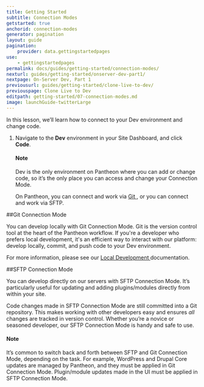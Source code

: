 ```yaml
---
title: Getting Started
subtitle: Connection Modes
getstarted: true
anchorid: connection-modes
generator: pagination
layout: guide
pagination:
    provider: data.gettingstartedpages
use:
    - gettingstartedpages
permalink: docs/guides/getting-started/connection-modes/
nexturl: guides/getting-started/onserver-dev-part1/
nextpage: On-Server Dev, Part 1
previousurl: guides/getting-started/clone-live-to-dev/
previouspage: Clone Live to Dev
editpath: getting-started/07-connection-modes.md
image: launchGuide-twitterLarge
---
```


In this lesson, we’ll learn how to connect to your Dev environment and change code.

1. Navigate to the **<span class="glyphicons glyphicons-wrench" aria-hidden="true"></span> Dev** environment in your Site Dashboard, and click **<span class="glyphicons glyphicons-embed-close" aria-hidden="true"></span> Code**.

    <div class="alert alert-info">
    <h4 class="info">Note</h4>
    <p>Dev is the only environment on Pantheon where you can add or change code, so it’s the only place you can access and change your Connection Mode.
    </p></div>

    On Pantheon, you can connect and work via <a href="https://git-scm.com/">Git <span class="glyphicons glyphicons-new-window-alt"></span></a>, or you can connect and work via SFTP.

##Git Connection Mode

You can develop locally with Git Connection Mode. Git is the version control tool at the heart of the Pantheon workflow. If you're a developer who prefers local development, it's an efficient way to interact with our platform: develop locally, commit, and push code to your Dev environment.

For more information, please see our <a href="/docs/local-development/">Local Development <span class="glyphicons glyphicons-new-window-alt"></span></a> documentation.

##SFTP Connection Mode

You can develop directly on our servers with SFTP Connection Mode. It’s particularly useful for updating and adding plugins/modules directly from within your site.

Code changes made in SFTP Connection Mode are still committed into a Git repository. This makes working with other developers easy and ensures _all_ changes are tracked in version control. Whether you’re a novice or seasoned developer, our SFTP Connection Mode is handy and safe to use.

<div class="alert alert-info">
<h4 class="info">Note</h4>
<p>It’s common to switch back and forth between SFTP and Git Connection Mode, depending on the task. For example, WordPress and Drupal Core updates are managed by Pantheon, and they must be applied in Git Connection Mode. Plugin/module updates made in the UI must be applied in SFTP Connection Mode.</p></div>
